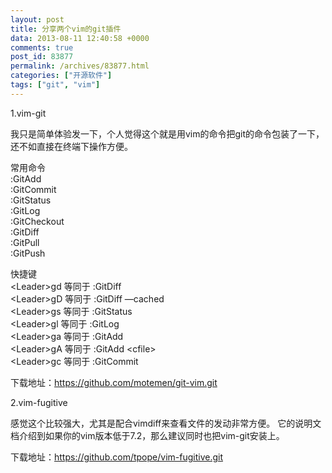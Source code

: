 ```yaml
---
layout: post
title: 分享两个vim的git插件
data: 2013-08-11 12:40:58 +0000
comments: true
post_id: 83877
permalink: /archives/83877.html
categories: ["开源软件"]
tags: ["git", "vim"]
---
```


1.vim-git

我只是简单体验发一下，个人觉得这个就是用vim的命令把git的命令包装了一下，还不如直接在终端下操作方便。

常用命令  
:GitAdd  
:GitCommit  
:GitStatus  
:GitLog  
:GitCheckout  
:GitDiff  
:GitPull  
:GitPush  

快捷键  
&lt;Leader&gt;gd 等同于 :GitDiff  
&lt;Leader&gt;gD 等同于 :GitDiff —cached  
&lt;Leader&gt;gs 等同于 :GitStatus  
&lt;Leader&gt;gl 等同于 :GitLog  
&lt;Leader&gt;ga 等同于 :GitAdd  
&lt;Leader&gt;gA 等同于 :GitAdd &lt;cfile&gt;  
&lt;Leader&gt;gc 等同于 :GitCommit  

下载地址：https://github.com/motemen/git-vim.git


2.vim-fugitive

感觉这个比较强大，尤其是配合vimdiff来查看文件的发动非常方便。
它的说明文档介绍到如果你的vim版本低于7.2，那么建议同时也把vim-git安装上。

下载地址：https://github.com/tpope/vim-fugitive.git
